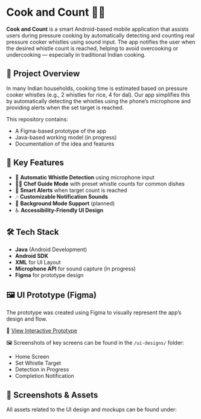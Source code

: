 # Cook and Count 🍲📱

**Cook and Count** is a smart Android-based mobile application that assists users during pressure cooking by automatically detecting and counting real pressure cooker whistles using sound input. The app notifies the user when the desired whistle count is reached, helping to avoid overcooking or undercooking — especially in traditional Indian cooking.

## 🚀 Project Overview

In many Indian households, cooking time is estimated based on pressure cooker whistles (e.g., 2 whistles for rice, 4 for dal). Our app simplifies this by automatically detecting the whistles using the phone’s microphone and providing alerts when the set target is reached.

This repository contains:
- A Figma-based prototype of the app
- Java-based working model (in progress)
- Documentation of the idea and features

## 🎯 Key Features

- 🔢 **Automatic Whistle Detection** using microphone input
- 👨‍🍳 **Chef Guide Mode** with preset whistle counts for common dishes
- 🔔 **Smart Alerts** when target count is reached
- 🎶 **Customizable Notification Sounds**
- 📱 **Background Mode Support** (planned)
- ♿ **Accessibility-Friendly UI Design**

## 🛠️ Tech Stack

- **Java** (Android Development)
- **Android SDK**
- **XML** for UI Layout
- **Microphone API** for sound capture (in progress)
- **Figma** for prototype design

## 🖼️ UI Prototype (Figma)

The prototype was created using Figma to visually represent the app’s design and flow.

📎 [View Interactive Prototype](https://www.figma.com/design/qQoNmoZLCkl8Rukpca6Nqz/CookCraft--Community-?node-id=0-1&p=f&t=JMZ7tH2clpbOnFID-0)

🖼️ Screenshots of key screens can be found in the `/ui-designs/` folder:
- Home Screen
- Set Whistle Target
- Detection in Progress
- Completion Notification

## 📸 Screenshots & Assets

All assets related to the UI design and mockups can be found under:
